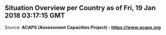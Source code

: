 ## Situation Overview per Country as of Fri, 19 Jan 2018 03:17:15 GMT

Source: **ACAPS (Assessment Capacities Project) - https://www.acaps.org**